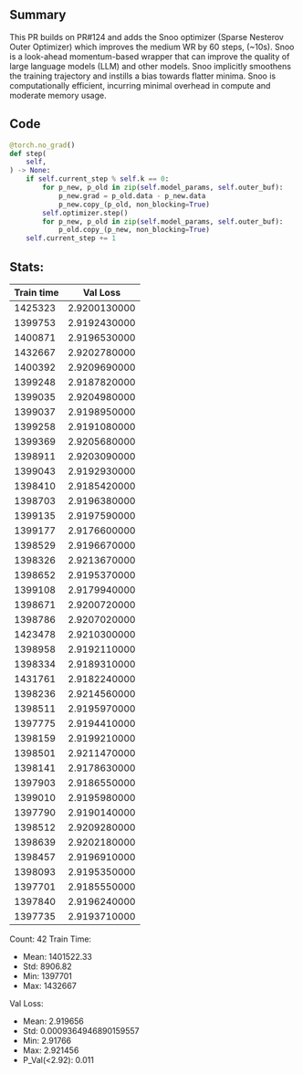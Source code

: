 ## Summary
This PR builds on PR#124 and adds the Snoo optimizer (Sparse Nesterov Outer Optimizer) which improves the medium WR by 60 steps, (~10s).
Snoo is a look-ahead momentum-based wrapper that can improve the quality of large language models (LLM) and other models. Snoo implicitly smoothens the training trajectory and instills a bias towards flatter minima. Snoo is computationally efficient, incurring minimal overhead in compute and moderate memory usage.
## Code
```python
@torch.no_grad()
def step(
    self,
) -> None:
    if self.current_step % self.k == 0:
        for p_new, p_old in zip(self.model_params, self.outer_buf):
            p_new.grad = p_old.data - p_new.data
            p_new.copy_(p_old, non_blocking=True)
        self.optimizer.step()
        for p_new, p_old in zip(self.model_params, self.outer_buf):
            p_old.copy_(p_new, non_blocking=True)
    self.current_step += 1
```

## Stats:
| Train time| Val Loss     |
| --------- | ------------ |
|	1425323	| 2.9200130000 |
|	1399753	| 2.9192430000 |
|	1400871	| 2.9196530000 |
|	1432667	| 2.9202780000 |
|	1400392	| 2.9209690000 |
|	1399248	| 2.9187820000 |
|	1399035	| 2.9204980000 |
|	1399037	| 2.9198950000 |
|	1399258	| 2.9191080000 |
|	1399369	| 2.9205680000 |
|	1398911	| 2.9203090000 |
|	1399043	| 2.9192930000 |
|	1398410	| 2.9185420000 |
|	1398703	| 2.9196380000 |
|	1399135	| 2.9197590000 |
|	1399177	| 2.9176600000 |
|	1398529	| 2.9196670000 |
|	1398326	| 2.9213670000 |
|	1398652	| 2.9195370000 |
|	1399108	| 2.9179940000 |
|	1398671	| 2.9200720000 |
|	1398786	| 2.9207020000 |
|	1423478	| 2.9210300000 |
|	1398958	| 2.9192110000 |
|	1398334	| 2.9189310000 |
|	1431761	| 2.9182240000 |
|	1398236	| 2.9214560000 |
|	1398511	| 2.9195970000 |
|	1397775	| 2.9194410000 |
|	1398159	| 2.9199210000 |
|	1398501	| 2.9211470000 |
|	1398141	| 2.9178630000 |
|	1397903	| 2.9186550000 |
|	1399010	| 2.9195980000 |
|	1397790	| 2.9190140000 |
|	1398512	| 2.9209280000 |
|	1398639	| 2.9202180000 |
|	1398457	| 2.9196910000 |
|	1398093	| 2.9195350000 |
|	1397701	| 2.9185550000 |
|	1397840	| 2.9196240000 |
|	1397735	| 2.9193710000 |

Count: 42
Train Time:
- Mean: 1401522.33
- Std: 8906.82
- Min: 1397701
- Max: 1432667

Val Loss:
- Mean: 2.919656
- Std: 0.0009364946890159557
- Min: 2.91766
- Max: 2.921456
- P_Val(<2.92): 0.011
